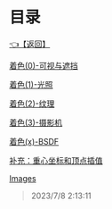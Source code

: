 # 目录  


[👈【返回】](..\--目录--计算机图形学)  


[着色(0)-可视与遮挡](.\着色(0)-可视与遮挡)  

[着色(1)-光照](.\着色(1)-光照)  

[着色(2)-纹理](.\着色(2)-纹理)  

[着色(3)-摄影机](.\着色(3)-摄影机)  

[着色(x)-BSDF](.\着色(x)-BSDF)  

[补充：重心坐标和顶点插值](.\补充：重心坐标和顶点插值)  

[Images](.\Images\--目录--Images)  







> 2023/7/8 2:13:11
